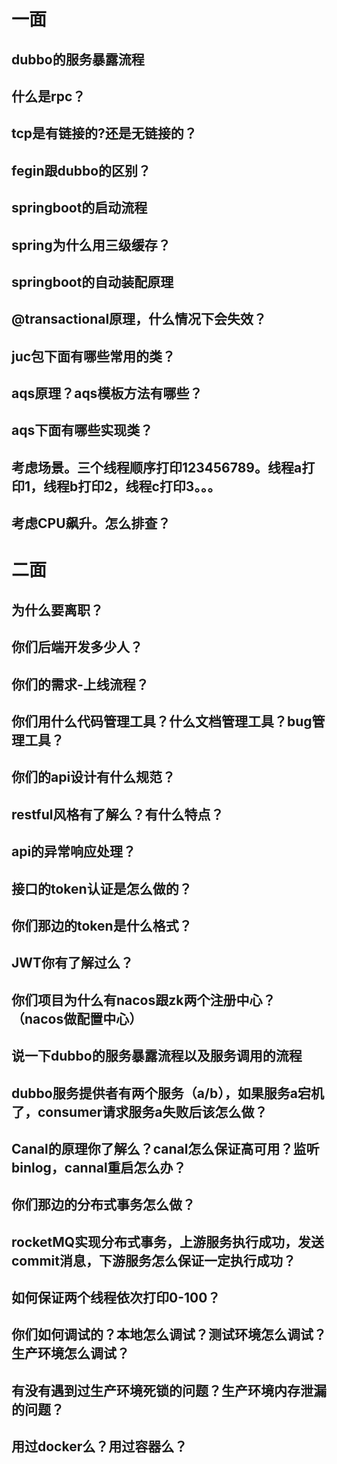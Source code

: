 # 一面

## dubbo的服务暴露流程
## 什么是rpc？
## tcp是有链接的?还是无链接的？
## fegin跟dubbo的区别？
## springboot的启动流程
## spring为什么用三级缓存？
## springboot的自动装配原理
## @transactional原理，什么情况下会失效？
## juc包下面有哪些常用的类？
## aqs原理？aqs模板方法有哪些？
## aqs下面有哪些实现类？
## 考虑场景。三个线程顺序打印123456789。线程a打印1，线程b打印2，线程c打印3。。。
## 考虑CPU飙升。怎么排查？

# 二面

## 为什么要离职？

## 你们后端开发多少人？

## 你们的需求-上线流程？

## 你们用什么代码管理工具？什么文档管理工具？bug管理工具？

## 你们的api设计有什么规范？

## restful风格有了解么？有什么特点？

## api的异常响应处理？

## 接口的token认证是怎么做的？

## 你们那边的token是什么格式？

## JWT你有了解过么？

## 你们项目为什么有nacos跟zk两个注册中心？（nacos做配置中心）

## 说一下dubbo的服务暴露流程以及服务调用的流程

## dubbo服务提供者有两个服务（a/b），如果服务a宕机了，consumer请求服务a失败后该怎么做？

## Canal的原理你了解么？canal怎么保证高可用？监听binlog，cannal重启怎么办？

## 你们那边的分布式事务怎么做？

## rocketMQ实现分布式事务，上游服务执行成功，发送commit消息，下游服务怎么保证一定执行成功？

## 如何保证两个线程依次打印0-100？

## 你们如何调试的？本地怎么调试？测试环境怎么调试？生产环境怎么调试？

## 有没有遇到过生产环境死锁的问题？生产环境内存泄漏的问题？

## 用过docker么？用过容器么？